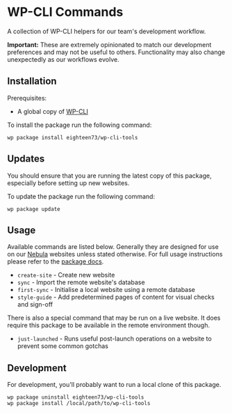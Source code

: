 # WP-CLI Commands

A collection of WP-CLI helpers for our team's development workflow.

**Important:** These are extremely opinionated to match our development preferences and may not be useful to others. Functionality may also change unexpectedly as our workflows evolve.

## Installation

Prerequisites:

- A global copy of [WP-CLI](https://make.wordpress.org/cli/handbook/guides/installing/)

To install the package run the following command:

```shell
wp package install eighteen73/wp-cli-tools
```

## Updates

You should ensure that you are running the latest copy of this package, especially before setting up new websites.

To update the package run the following command:

```shell
wp package update
```

## Usage

Available commands are listed below. Generally they are designed for use on our [Nebula](https://github.com/eighteen73/nebula) websites unless stated otherwise. For full usage instructions please refer to the [package docs](https://docs.eighteen73.co.uk/wordpress/build-tools/wp-cli/).

* `create-site` - Create new website
* `sync` - Import the remote website's database
* `first-sync` - Initialise a local website using a remote database
* `style-guide` - Add predetermined pages of content for visual checks and sign-off

There is also a special command that may be run on a live website. It does require this package to be available in the remote environment though.

* `just-launched` - Runs useful post-launch operations on a website to prevent some common gotchas

## Development

For development, you'll probably want to run a local clone of this package.

```shell
wp package uninstall eighteen73/wp-cli-tools
wp package install /local/path/to/wp-cli-tools
```
